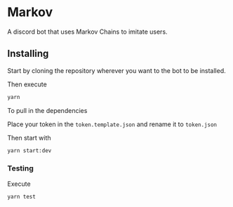 # Markov

A discord bot that uses Markov Chains to imitate users.

## Installing

Start by cloning the repository wherever you want to the bot to be installed.

Then execute

```bash
yarn
```

To pull in the dependencies

Place your token in the `token.template.json` and rename it to `token.json`

Then start with

```bash
yarn start:dev
```

### Testing

Execute

```bash
yarn test
```
